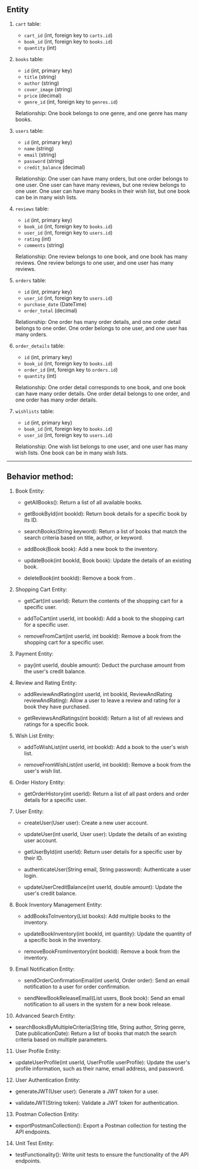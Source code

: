 ## Entity


1. `cart` table:

   - `cart_id` (int, foreign key to `carts.id`)
   - `book_id` (int, foreign key to `books.id`)
   - `quantity` (int)

   <!-- Relationship: One cart item belongs to one cart, and one cart has many cart items. One cart item corresponds to one book, and one book can have many cart items. -->

2. `books` table:

   - `id` (int, primary key)
   - `title` (string)
   - `author` (string)
   - `cover_image` (string)
   - `price` (decimal)
   - `genre_id` (int, foreign key to `genres.id`)

   Relationship: One book belongs to one genre, and one genre has many books.

3. `users` table:

   - `id` (int, primary key)
   - `name` (string)
   - `email` (string)
   - `password` (string)
   - `credit_balance` (decimal)

   Relationship: One user can have many orders, but one order belongs to one user. One user can have many reviews, but one review belongs to one user. One user can have many books in their wish list, but one book can be in many wish lists.

4. `reviews` table:

   - `id` (int, primary key)
   - `book_id` (int, foreign key to `books.id`)
   - `user_id` (int, foreign key to `users.id`)
   - `rating` (int)
   - `comments` (string)

   Relationship: One review belongs to one book, and one book has many reviews. One review belongs to one user, and one user has many reviews.

5. `orders` table:

   - `id` (int, primary key)
   - `user_id` (int, foreign key to `users.id`)
   - `purchase_date` (DateTime)
   - `order_total` (decimal)

   Relationship: One order has many order details, and one order detail belongs to one order. One order belongs to one user, and one user has many orders.

6. `order_details` table:

   - `id` (int, primary key)
   - `book_id` (int, foreign key to `books.id`)
   - `order_id` (int, foreign key to `orders.id`)
   - `quantity` (int)

   Relationship: One order detail corresponds to one book, and one book can have many order details. One order detail belongs to one order, and one order has many order details.

7. `wishlists` table:

   - `id` (int, primary key)
   - `book_id` (int, foreign key to `books.id`)
   - `user_id` (int, foreign key to `users.id`)

   Relationship: One wish list belongs to one user, and one user has many wish lists. One book can be in many wish lists.

---

## Behavior method:

1. Book Entity:

   - getAllBooks(): Return a list of all available books.

   - getBookById(int bookId): Return book details for a specific book by its ID.

   - searchBooks(String keyword): Return a list of books that match the search criteria based on title, author, or keyword.

   - addBook(Book book): Add a new book to the inventory.

   - updateBook(int bookId, Book book): Update the details of an existing book.

   - deleteBook(int bookId): Remove a book from .

2. Shopping Cart Entity:

   - getCart(int userId): Return the contents of the shopping cart for a specific user.

   - addToCart(int userId, int bookId): Add a book to the shopping cart for a specific user.

   - removeFromCart(int userId, int bookId): Remove a book from the shopping cart for a specific user.

3. Payment Entity:
   - pay(int userId, double amount): Deduct the purchase amount from the user's credit balance.

4. Review and Rating Entity:

   - addReviewAndRating(int userId, int bookId, ReviewAndRating reviewAndRating): Allow a user to leave a review and rating for a book they have purchased.

   - getReviewsAndRatings(int bookId): Return a list of all reviews and ratings for a specific book.

5. Wish List Entity:

   - addToWishList(int userId, int bookId): Add a book to the user's wish list.

   - removeFromWishList(int userId, int bookId): Remove a book from the user's wish list.

6. Order History Entity:
   - getOrderHistory(int userId): Return a list of all past orders and order details for a specific user.

7. User Entity:

   - createUser(User user): Create a new user account.

   - updateUser(int userId, User user): Update the details of an existing user account.

   - getUserById(int userId): Return user details for a specific user by their ID.

   - authenticateUser(String email, String password): Authenticate a user login.

   - updateUserCreditBalance(int userId, double amount): Update the user's credit balance.

8. Book Inventory Management Entity:

   - addBooksToInventory(List<Book> books): Add multiple books to the inventory.

   - updateBookInventory(int bookId, int quantity): Update the quantity of a specific book in the inventory.

   - removeBookFromInventory(int bookId): Remove a book from the inventory.

9. Email Notification Entity:

   - sendOrderConfirmationEmail(int userId, Order order): Send an email notification to a user for order confirmation.

   - sendNewBookReleaseEmail(List<User> users, Book book): Send an email notification to all users in the system for a new book release.

10. Advanced Search Entity:
   - searchBooksByMultipleCriteria(String title, String author, String genre, Date publicationDate): Return a list of books that match the search criteria based on multiple parameters.

11. User Profile Entity:
   - updateUserProfile(int userId, UserProfile userProfile): Update the user's profile information, such as their name, email address, and password.

12. User Authentication Entity:

   - generateJWT(User user): Generate a JWT token for a user.

   - validateJWT(String token): Validate a JWT token for authentication.

13. Postman Collection Entity:
   - exportPostmanCollection(): Export a Postman collection for testing the API endpoints.

14. Unit Test Entity:
   - testFunctionality(): Write unit tests to ensure the functionality of the API endpoints.